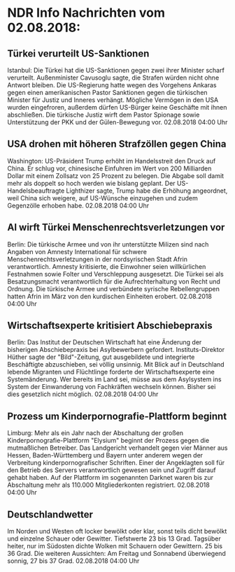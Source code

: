 # NDR Info Nachrichten vom 02.08.2018:


## Türkei verurteilt US-Sanktionen
Istanbul: Die Türkei hat die US-Sanktionen gegen zwei ihrer Minister scharf verurteilt. Außenminister Cavusoglu sagte, die Strafen würden nicht ohne Antwort bleiben. Die US-Regierung hatte wegen des Vorgehens Ankaras gegen einen amerikanischen Pastor Sanktionen gegen die türkischen Minister für Justiz und Inneres verhängt. Mögliche Vermögen in den USA wurden eingefroren, außerdem dürfen US-Bürger keine Geschäfte mit ihnen abschließen. Die türkische Justiz wirft dem Pastor Spionage sowie Unterstützung der PKK und der Gülen-Bewegung vor. 02.08.2018 04:00 Uhr 

## USA drohen mit höheren Strafzöllen gegen China
Washington:   US-Präsident Trump erhöht im Handelsstreit den Druck auf China. Er schlug vor, chinesische Einfuhren im Wert von 200 Milliarden Dollar mit einem Zollsatz von 25 Prozent zu belegen. Die Abgabe soll damit mehr als doppelt so hoch werden wie bislang geplant. Der US-Handelsbeauftragte Lighthizer sagte, Trump habe die Erhöhung angeordnet, weil China sich weigere, auf US-Wünsche einzugehen und zudem Gegenzölle erhoben habe. 02.08.2018 04:00 Uhr 

## AI wirft Türkei Menschenrechtsverletzungen vor
Berlin: Die türkische Armee und von ihr unterstützte Milizen sind nach Angaben von Amnesty International für schwere Menschenrechtsverletzungen in der nordsyrischen Stadt Afrin verantwortlich. Amnesty kritisierte, die Einwohner seien willkürlichen Festnahmen sowie Folter und Verschleppung ausgesetzt. Die Türkei sei als Besatzungsmacht verantwortlich für die Aufrechterhaltung von Recht und Ordnung. Die türkische Armee und verbündete syrische Rebellengruppen hatten Afrin im März von den kurdischen Einheiten erobert. 02.08.2018 04:00 Uhr 

## Wirtschaftsexperte kritisiert Abschiebepraxis
Berlin: Das Institut der Deutschen Wirtschaft hat eine Änderung der bisherigen Abschiebepraxis bei Asylbewerbern gefordert. Instituts-Direktor Hüther sagte der "Bild"-Zeitung, gut ausgebildete und integrierte Beschäftigte abzuschieben, sei völlig unsinnig. Mit Blick auf in Deutschland lebende Migranten und Flüchtlinge forderte der Wirtschaftsexperte eine Systemänderung. Wer bereits im Land sei, müsse aus dem Asylsystem ins System der Einwanderung von Fachkräften wechseln können. Bisher sei dies gesetzlich nicht möglich. 02.08.2018 04:00 Uhr 

## Prozess um Kinderpornografie-Plattform beginnt
Limburg:   Mehr als ein Jahr nach der Abschaltung der großen Kinderpornografie-Plattform "Elysium" beginnt der Prozess gegen die mutmaßlichen Betreiber. Das Landgericht verhandelt gegen vier Männer aus Hessen, Baden-Württemberg und Bayern unter anderem wegen der Verbreitung kinderpornografischer Schriften. Einer der Angeklagten soll für den Betrieb des Servers verantwortlich gewesen sein und Zugriff darauf gehabt haben. Auf der Plattform im sogenannten Darknet waren bis zur Abschaltung mehr als 110.000 Mitgliederkonten registriert. 02.08.2018 04:00 Uhr 

## Deutschlandwetter
Im Norden und Westen oft locker bewölkt oder klar, sonst teils dicht bewölkt und einzelne Schauer oder Gewitter. Tiefstwerte 23 bis 13 Grad. Tagsüber heiter, nur im Südosten dichte Wolken mit Schauern oder Gewittern. 25 bis 36 Grad. Die weiteren Aussichten: Am Freitag und Sonnabend überwiegend sonnig, 27 bis 37 Grad. 02.08.2018 04:00 Uhr 
